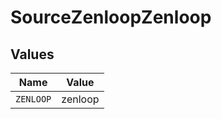 # SourceZenloopZenloop


## Values

| Name      | Value     |
| --------- | --------- |
| `ZENLOOP` | zenloop   |